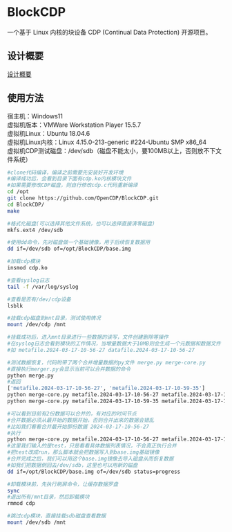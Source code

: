 # BlockCDP
一个基于 Linux 内核的块设备 CDP (Continual Data Protection) 开源项目。

## 设计概要
[设计概要](https://github.com/OpenCDP/OpenCDP)

## 使用方法
宿主机：Windows11  
虚拟机版本：VMWare Workstation Player 15.5.7  
虚拟机Linux：Ubuntu 18.04.6  
虚拟机Linux内核：Linux 4.15.0-213-generic #224-Ubuntu SMP x86_64  
虚拟机CDP测试磁盘：/dev/sdb（磁盘不能太小，要100MB以上，否则放不下文件系统）  
```bash
#clone代码编译，编译之前需要先安装好开发环境
#编译成功后，会看到目录下面有cdp.ko内核模块文件
#如果需要修改CDP磁盘，则自行修改cdp.c代码重新编译
cd /opt
git clone https://github.com/OpenCDP/BlockCDP.git
cd BlockCDP/
make

#格式化磁盘(可以选择其他文件系统，也可以选择直接清零磁盘)
mkfs.ext4 /dev/sdb

#使用dd命令，先对磁盘做一个基础镜像，用于后续恢复数据用
dd if=/dev/sdb of=/opt/BlockCDP/base.img

#加载cdp模块
insmod cdp.ko

#查看syslog日志
tail -f /var/log/syslog

#查看是否有/dev/cdp设备
lsblk

#挂载cdp磁盘到mnt目录，测试使用情况
mount /dev/cdp /mnt

#挂载成功后，进入mnt目录进行一些数据的读写，文件创建删除等操作
#在syslog日志会看到模块的工作情况，当增量数据大于10MB则会生成一个元数据和数据文件
#如 metafile.2024-03-17-10-56-27 datafile.2024-03-17-10-56-27

#测试数据恢复，代码附带了两个合并增量数据的py文件 merge.py merge-core.py
#直接执行merger.py会显示当前可以合并数据的命令
python merge.py
#返回
['metafile.2024-03-17-10-56-27', 'metafile.2024-03-17-10-59-35']
python merge-core.py metafile.2024-03-17-10-56-27 metafile.2024-03-17-10-56-27 '' '' test
python merge-core.py metafile.2024-03-17-10-59-35 metafile.2024-03-17-10-59-35 '' '' test

#可以看到目前有2份数据可以合并的，有对应的时间节点
#合并数据必须从最开始的数据开始，否则合并出来的数据会错乱
#比如我们看看合并最开始那份数据 2024-03-17-10-56-27
#执行
python merge-core.py metafile.2024-03-17-10-56-27 metafile.2024-03-17-10-56-27 '' '' test
#这里我们输入的是test，只是看看具体数据列表情况，不会真正执行合并
#把test改成run，那么脚本就会把数据写入到base.img基础镜像
#合并完成之后，我们可以用这个base.img镜像去导入磁盘从而恢复数据
#如我们把数据倒回去/dev/sdb，这里也可以用新的磁盘
dd if=/opt/BlockCDP/base.img of=/dev/sdb status=progress

#卸载模块前，先执行刷屏命令，让缓存数据罗盘
sync
#退出所有/mnt目录，然后卸载模块
rmmod cdp

#跳过cdp模块，直接挂载sdb磁盘查看数据
mount /dev/sdb /mnt

```
